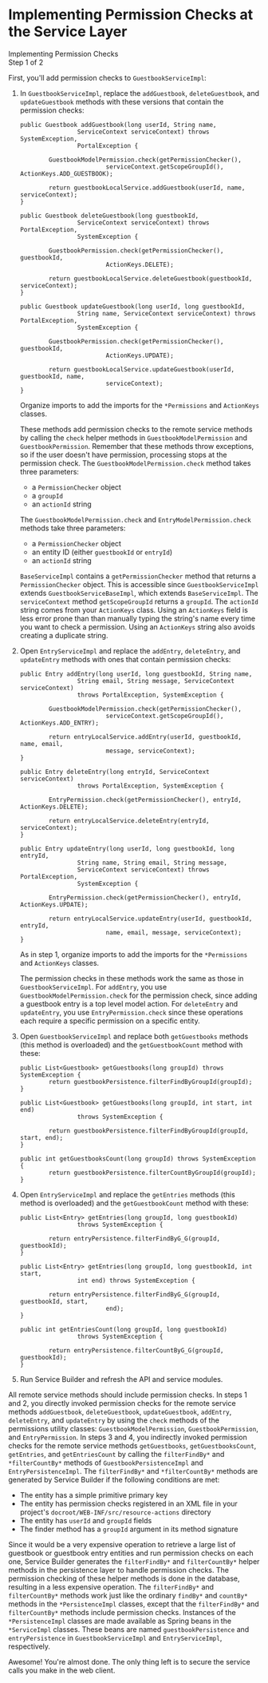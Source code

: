 # Implementing Permission Checks at the Service Layer [](id=implementing-permission-checks-at-the-service-layer)

<div class="learn-path-step">
    <p>Implementing Permission Checks<br>Step 1 of 2</p>
</div>

First, you'll add permission checks to `GuestbookServiceImpl`: 

1.  In `GuestbookServiceImpl`, replace the `addGuestbook`, `deleteGuestbook`, 
    and `updateGuestbook` methods with these versions that contain the 
    permission checks: 

        public Guestbook addGuestbook(long userId, String name,
                        ServiceContext serviceContext) throws SystemException,
                        PortalException {

                GuestbookModelPermission.check(getPermissionChecker(),
                                serviceContext.getScopeGroupId(), ActionKeys.ADD_GUESTBOOK);

                return guestbookLocalService.addGuestbook(userId, name, serviceContext);
        }

        public Guestbook deleteGuestbook(long guestbookId,
                        ServiceContext serviceContext) throws PortalException,
                        SystemException {

                GuestbookPermission.check(getPermissionChecker(), guestbookId,
                                ActionKeys.DELETE);

                return guestbookLocalService.deleteGuestbook(guestbookId, serviceContext);
        }

        public Guestbook updateGuestbook(long userId, long guestbookId,
                        String name, ServiceContext serviceContext) throws PortalException,
                        SystemException {

                GuestbookPermission.check(getPermissionChecker(), guestbookId,
                                ActionKeys.UPDATE);

                return guestbookLocalService.updateGuestbook(userId, guestbookId, name, 
                                serviceContext);
        }

    Organize imports to add the imports for the `*Permissions` and `ActionKeys` 
    classes. 

    These methods add permission checks to the remote service methods by calling 
    the `check` helper methods in `GuestbookModelPermission` and 
    `GuestbookPermission`. Remember that these methods throw exceptions, so if 
    the user doesn't have permission, processing stops at the permission check. 
    The `GuestbookModelPermission.check` method takes three parameters: 

    - a `PermissionChecker` object
    - a `groupId`
    - an `actionId` string

    The `GuestbookModelPermission.check` and `EntryModelPermission.check` 
    methods take three parameters: 

    - a `PermissionChecker` object
    - an entity ID (either `guestbookId` or `entryId`)
    - an `actionId` string

    `BaseServiceImpl` contains a `getPermissionChecker` method that returns a
    `PermissionChecker` object. This is accessible since `GuestbookServiceImpl`
    extends `GuestbookServiceBaseImpl`, which extends `BaseServiceImpl`. The
    `serviceContext` method `getScopeGroupId` returns a `groupId`. The 
    `actionId` string comes from your `ActionKeys` class. Using an `ActionKeys` 
    field is less error prone than than manually typing the string's name every 
    time you want to check a permission. Using an `ActionKeys` string also 
    avoids creating a duplicate string. 

2.  Open `EntryServiceImpl` and replace the `addEntry`, `deleteEntry`, and 
    `updateEntry` methods with ones that contain permission checks: 

        public Entry addEntry(long userId, long guestbookId, String name,
                        String email, String message, ServiceContext serviceContext)
                        throws PortalException, SystemException {

                GuestbookModelPermission.check(getPermissionChecker(),
                                serviceContext.getScopeGroupId(), ActionKeys.ADD_ENTRY);

                return entryLocalService.addEntry(userId, guestbookId, name, email,
                                message, serviceContext);
        }

        public Entry deleteEntry(long entryId, ServiceContext serviceContext)
                        throws PortalException, SystemException {

                EntryPermission.check(getPermissionChecker(), entryId, ActionKeys.DELETE);

                return entryLocalService.deleteEntry(entryId, serviceContext);
        }

        public Entry updateEntry(long userId, long guestbookId, long entryId,
                        String name, String email, String message,
                        ServiceContext serviceContext) throws PortalException,
                        SystemException {

                EntryPermission.check(getPermissionChecker(), entryId, ActionKeys.UPDATE);

                return entryLocalService.updateEntry(userId, guestbookId, entryId,
                                name, email, message, serviceContext);
        }

    As in step 1, organize imports to add the imports for the `*Permissions` and 
    `ActionKeys` classes. 

    The permission checks in these methods work the same as those in
    `GuestbookServiceImpl`. For `addEntry`, you use 
    `GuestbookModelPermission.check` for the permission check, since adding a
    guestbook entry is a top level model action. For `deleteEntry` and 
    `updateEntry`, you use `EntryPermission.check` since these operations each 
    require a specific permission on a specific entity. 

3.  Open `GuestbookServiceImpl` and replace both `getGuestbooks` methods (this 
    method is overloaded) and the `getGuestbookCount` method with these: 

        public List<Guestbook> getGuestbooks(long groupId) throws SystemException {
                return guestbookPersistence.filterFindByGroupId(groupId);
        }

        public List<Guestbook> getGuestbooks(long groupId, int start, int end)
                        throws SystemException {

                return guestbookPersistence.filterFindByGroupId(groupId, start, end);
        }

        public int getGuestbooksCount(long groupId) throws SystemException {
                return guestbookPersistence.filterCountByGroupId(groupId);
        }

4.  Open `EntryServiceImpl` and replace the `getEntries` methods (this method is
    overloaded) and the `getGuestbookCount` method with these: 

        public List<Entry> getEntries(long groupId, long guestbookId)
                        throws SystemException {

                return entryPersistence.filterFindByG_G(groupId, guestbookId);
        }

        public List<Entry> getEntries(long groupId, long guestbookId, int start,
                        int end) throws SystemException {

                return entryPersistence.filterFindByG_G(groupId, guestbookId, start,
                                end);
        }

        public int getEntriesCount(long groupId, long guestbookId)
                        throws SystemException {

                return entryPersistence.filterCountByG_G(groupId, guestbookId);
        }

5.  Run Service Builder and refresh the API and service modules. 

All remote service methods should include permission checks. In steps 1 and 2,
you directly invoked permission checks for the remote service methods 
`addGuestbook`, `deleteGuestbook`, `updateGuestbook`, `addEntry`, `deleteEntry`, 
and `updateEntry` by using the `check` methods of the permissions utility 
classes: `GuestbookModelPermission`, `GuestbookPermission`, and 
`EntryPermission`. In steps 3 and 4, you indirectly invoked permission checks 
for the remote service methods `getGuestbooks`, `getGuestbooksCount`, 
`getEntries`, and `getEntriesCount` by calling the `filterFindBy*` and 
`*filterCountBy*` methods of `GuestbookPersistenceImpl` and 
`EntryPersistenceImpl`. The `filterFindBy*` and `*filterCountBy*` methods are 
generated by Service Builder if the following conditions are met: 

- The entity has a simple primitive primary key 
- The entity has permission checks registered in an XML file in your project's 
  `docroot/WEB-INF/src/resource-actions` directory 
- The entity has `userId` and `groupId` fields 
- The finder method has a `groupId` argument in its method signature 

Since it would be a very expensive operation to retrieve a large list of 
guestbook or guestbook entry entities and run permission checks on each one, 
Service Builder generates the `filterFindBy*` and `filterCountBy*` helper 
methods in the persistence layer to handle permission checks. The permission 
checking of these helper methods is done in the database, resulting in a less 
expensive operation. The `filterFindBy*` and `filterCountBy*` methods work just 
like the ordinary `findBy*` and `countBy*` methods in the `*PersistenceImpl` 
classes, except that the `filterFindBy*` and `filterCountBy*` methods include 
permission checks. Instances of the `*PersistenceImpl` classes are made 
available as Spring beans in the `*ServiceImpl` classes. These beans are named 
`guestbookPersistence` and `entryPersistence` in `GuestbookServiceImpl` and 
`EntryServiceImpl`, respectively. 

Awesome! You're almost done. The only thing left is to secure the service calls
you make in the web client. 
